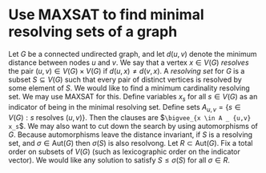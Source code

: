 Use MAXSAT to find minimal resolving sets of a graph
====================================================
Let $G$ be a connected undirected graph, and let $d(u,v)$ denote the
minimum distance between nodes $u$ and $v$.  We say that a vertex $x
\in V(G)$ *resolves* the pair $(u,v) \in V(G) \times V(G)$ if $d(u,x)
\ne d(v,x)$.  A *resolving set* for $G$ is a subset $S \subseteq V(G)$
such that every pair of distinct vertices is resolved by some element
of $S$.  We would like to find a minimum cardinality resolving set.
We may use MAXSAT for this.  Define variables $`x_s`$ for all $s \in
V(G)$ as an indicator of being in the minimal resolving set.  Define
sets $`A_{u,v} = \{s \in V(G): s \text{ resolves } (u,v)\}`$.  Then the
clauses are $`\bigvee_{x \in A _ {u,v} x_s`$.  We may also want to cut
down the search by using automorphisms of $G$.  Because automorphisms
leave the distance invariant, if $S$ is a resolving set, and $\sigma
\in \text{Aut}(G)$ then $\sigma(S)$ is also resolvong. Let $R \subset
\text{Aut}(G)$.  Fix a total order on subsets of $V(G)$ (such as
lexicographic order on the indicator vector). We would like any
solution to satisfy $S \le \sigma(S)$ for all $\sigma \in R$.
